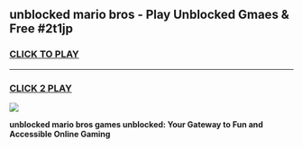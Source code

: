 
## unblocked mario bros - Play Unblocked Gmaes & Free #2t1jp
<h3>
<a href="https://news.freeplayer.one?title=unblocked_mario_bros&ref=26F">CLICK TO PLAY</a></h3>
<hr>

<h3>
<a href="https://news.freeplayer.one?title=unblocked_mario_bros&ref=26F">CLICK 2 PLAY</a>
  
</h3>

<a href="https://news.freeplayer.one?title=unblocked_mario_bros&ref=26F/"><img src="https://clearcache.store/games.png"></a>


**unblocked mario bros games unblocked: Your Gateway to Fun and Accessible Online Gaming**
